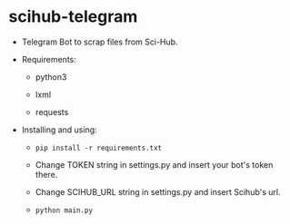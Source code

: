 # scihub-telegram

- Telegram Bot to scrap files from Sci-Hub.

- Requirements:

    * python3

    * lxml

    * requests

- Installing and using:

    - `pip install -r requirements.txt`

    - Change TOKEN string in settings.py and insert your bot's token there.

    - Change SCIHUB_URL string in settings.py and insert Scihub's url.

    - `python main.py`
